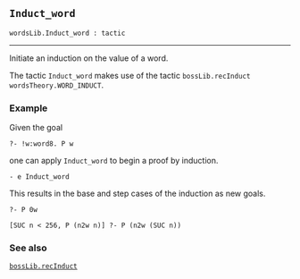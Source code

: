 ## `Induct_word`

``` hol4
wordsLib.Induct_word : tactic
```

------------------------------------------------------------------------

Initiate an induction on the value of a word.

The tactic `Induct_word` makes use of the tactic
`bossLib.recInduct wordsTheory.WORD_INDUCT`.

### Example

Given the goal

``` hol4
?- !w:word8. P w
```

one can apply `Induct_word` to begin a proof by induction.

``` hol4
- e Induct_word
```

This results in the base and step cases of the induction as new goals.

``` hol4
?- P 0w

[SUC n < 256, P (n2w n)] ?- P (n2w (SUC n))
```

### See also

[`bossLib.recInduct`](#bossLib.recInduct)
